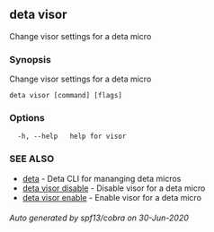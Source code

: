 ## deta visor

Change visor settings for a deta micro

### Synopsis

Change visor settings for a deta micro

```
deta visor [command] [flags]
```

### Options

```
  -h, --help   help for visor
```

### SEE ALSO

* [deta](deta.md)	 - Deta CLI for mananging deta micros
* [deta visor disable](deta_visor_disable.md)	 - Disable visor for a deta micro
* [deta visor enable](deta_visor_enable.md)	 - Enable visor for a deta micro

###### Auto generated by spf13/cobra on 30-Jun-2020
